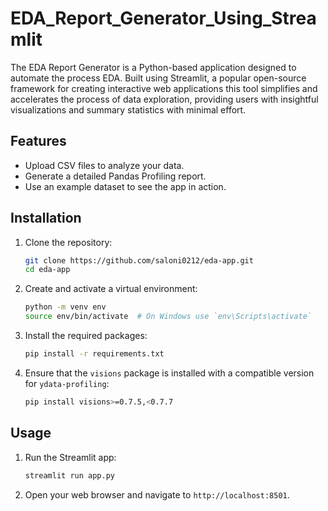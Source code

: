 # EDA_Report_Generator_Using_Streamlit
The EDA Report Generator is a Python-based application designed to automate the process EDA. Built using Streamlit, a popular open-source framework for creating interactive web applications this tool simplifies and accelerates the process of data exploration, providing users with insightful visualizations and summary statistics with minimal effort.

## Features

- Upload CSV files to analyze your data.
- Generate a detailed Pandas Profiling report.
- Use an example dataset to see the app in action.

## Installation

1. Clone the repository:

    ```sh
    git clone https://github.com/saloni0212/eda-app.git
    cd eda-app
    ```

2. Create and activate a virtual environment:

    ```sh
    python -m venv env
    source env/bin/activate  # On Windows use `env\Scripts\activate`
    ```

3. Install the required packages:

    ```sh
    pip install -r requirements.txt
    ```

4. Ensure that the `visions` package is installed with a compatible version for `ydata-profiling`:

    ```sh
    pip install visions>=0.7.5,<0.7.7
    ```

## Usage

1. Run the Streamlit app:

    ```sh
    streamlit run app.py
    ```

2. Open your web browser and navigate to `http://localhost:8501`.
